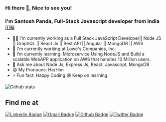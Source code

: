### Hi there 👋, Nice to see you!

### I'm Santosh Panda, Full-Stack Javascript developer from India :india:

- 👨‍💻 I’m currently working as a Full Stack JavaScript Developer|| Node JS || GraphQL || React Js || Rest API || Angular || MongoDB || AWS 
- 🏢 I'm currently working at Lowe's Companies, Inc.
- 🌱 I’m currently learning: Microservice Using NodeJS and Build a scalable WebAPP application on AWS that handles 10 Million users.
- 💬 Ask me about Node Js, Express Js, React, Javascript, MongoDB
- 😄 My Pronouns: He/Him
- ⚡️ Fun fact: Happy Coding 😄 Keep on learning.

![Github stats](https://github-readme-stats.vercel.app/api?username=PandaProgrammingHub&hide=issues&show_icons=true&count_private=true&theme=prussian)

## Find me at
[![Linkedin Badge](https://img.shields.io/badge/-Santosh%20Panda-blue?style=flat-square&logo=Linkedin&logoColor=white)](https://www.linkedin.com/in/santoshpanda299/)
[![Gmail Badge](https://img.shields.io/badge/-santoshpanda299@gmail.com-c14438?style=flat-square&logo=Gmail&logoColor=white)](mailto:santoshpanda299@gmail.com)
[![Github Badge](https://img.shields.io/badge/-PandaProgrammingHub-black?style=flat-square&logo=github&logoColor=white)](https://github.com/PandaProgrammingHub)
[![Twitter Badge](https://img.shields.io/badge/-@santoshpandasan-007ACC?style=flat-square&logo=twitter&logoColor=white)](https://twitter.com/santoshpandasan)
